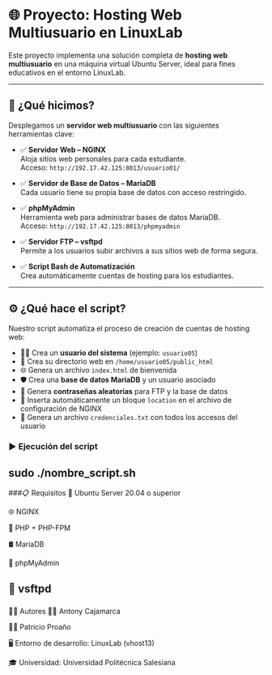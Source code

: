 # 🌐 Proyecto: Hosting Web Multiusuario en LinuxLab

Este proyecto implementa una solución completa de **hosting web multiusuario** en una máquina virtual Ubuntu Server, ideal para fines educativos en el entorno LinuxLab.

---

## 🚀 ¿Qué hicimos?

Desplegamos un **servidor web multiusuario** con las siguientes herramientas clave:

- ✅ **Servidor Web – NGINX**  
  Aloja sitios web personales para cada estudiante.  
  Acceso: `http://192.17.42.125:8013/usuario01/`

- ✅ **Servidor de Base de Datos – MariaDB**  
  Cada usuario tiene su propia base de datos con acceso restringido.

- ✅ **phpMyAdmin**  
  Herramienta web para administrar bases de datos MariaDB.  
  Acceso: `http://192.17.42.125:8013/phpmyadmin`

- ✅ **Servidor FTP – vsftpd**  
  Permite a los usuarios subir archivos a sus sitios web de forma segura.

- ✅ **Script Bash de Automatización**  
  Crea automáticamente cuentas de hosting para los estudiantes.

---

## ⚙️ ¿Qué hace el script?

Nuestro script automatiza el proceso de creación de cuentas de hosting web:

- 🧑‍💻 Crea un **usuario del sistema** (ejemplo: `usuario05`)
- 📂 Crea su directorio web en `/home/usuario05/public_html`
- 🌐 Genera un archivo `index.html` de bienvenida
- 🛡️ Crea una **base de datos MariaDB** y un usuario asociado
- 🔐 Genera **contraseñas aleatorias** para FTP y la base de datos
- 🧩 Inserta automáticamente un bloque `location` en el archivo de configuración de NGINX
- 📝 Genera un archivo `credenciales.txt` con todos los accesos del usuario

### ▶️ Ejecución del script

sudo ./nombre_script.sh
---
###📋 Requisitos
🐧 Ubuntu Server 20.04 o superior

🌐 NGINX

🐘 PHP + PHP-FPM

🛢️ MariaDB

🧰 phpMyAdmin

📡 vsftpd
---
###
👨‍💻 Autores
👨‍🎓 Antony Cajamarca

👨‍🎓 Patricio Proaño

🖥️ Entorno de desarrollo: LinuxLab (vhost13)

🎓 Universidad: Universidad Politécnica Salesiana
